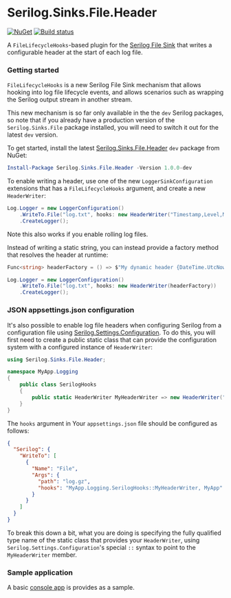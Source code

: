 # Serilog.Sinks.File.Header
[![NuGet](https://img.shields.io/nuget/v/Serilog.Sinks.File.Header.svg)](https://www.nuget.org/packages/Serilog.Sinks.File.Header)
[![Build status](https://ci.appveyor.com/api/projects/status/initq19hswan7q4u?svg=true)](https://ci.appveyor.com/project/cocowalla/serilog-sinks-file-header)

A `FileLifecycleHooks`-based plugin for the [Serilog File Sink](https://github.com/serilog/serilog-sinks-file) that writes a configurable header at the start of each log file.

### Getting started

`FileLifecycleHooks` is a new Serilog File Sink mechanism that allows hooking into log file lifecycle events, and allows scenarios such as wrapping the Serilog output stream in another stream.

This new mechanism is so far only available in the the `dev` Serilog packages, so note that if you already have a production version of the `Serilog.Sinks.File` package installed, you will need to switch it out for the latest `dev` version.

To get started, install the latest [Serilog.Sinks.File.Header](https://www.nuget.org/packages/Serilog.Sinks.File.Header) `dev` package from NuGet:

```powershell
Install-Package Serilog.Sinks.File.Header -Version 1.0.0-dev
```

To enable writing a header, use one of the new `LoggerSinkConfiguration` extensions that has a `FileLifecycleHooks` argument, and create a new `HeaderWriter`:

```csharp
Log.Logger = new LoggerConfiguration()
    .WriteTo.File("log.txt", hooks: new HeaderWriter("Timestamp,Level,Message"))
    .CreateLogger();
```

Note this also works if you enable rolling log files.

Instead of writing a static string, you can instead provide a factory method that resolves the header at runtime:

```csharp
Func<string> headerFactory = () => $"My dynamic header {DateTime.UtcNow}";

Log.Logger = new LoggerConfiguration()
    .WriteTo.File("log.txt", hooks: new HeaderWriter(headerFactory))
    .CreateLogger();
```

### JSON appsettings.json configuration

It's also possible to enable log file headers  when configuring Serilog from a configuration file using [Serilog.Settings.Configuration](https://github.com/serilog/serilog-settings-configuration/). To do this, you will first need to create a public static class that can provide the configuration system with a configured instance of `HeaderWriter`:

```csharp
using Serilog.Sinks.File.Header;

namespace MyApp.Logging
{
    public class SerilogHooks
    {
        public static HeaderWriter MyHeaderWriter => new HeaderWriter("Timestamp,Level,Message");
    }
}
```

The `hooks` argument in Your `appsettings.json` file should be configured as follows:

```json
{
  "Serilog": {
    "WriteTo": [
      {
        "Name": "File",
        "Args": {
          "path": "log.gz",
          "hooks": "MyApp.Logging.SerilogHooks::MyHeaderWriter, MyApp"
        }
      }
    ]
  }
}
```

To break this down a bit, what you are doing is specifying the fully qualified type name of the static class that provides your `HeaderWriter`, using `Serilog.Settings.Configuration`'s special `::` syntax to point to the `MyHeaderWriter` member.

### Sample application

A basic [console app](https://github.com/cocowalla/serilog-sinks-file-header/tree/master/sample/Serilog.Sinks.File.Header.Sample) is provides as a sample.
